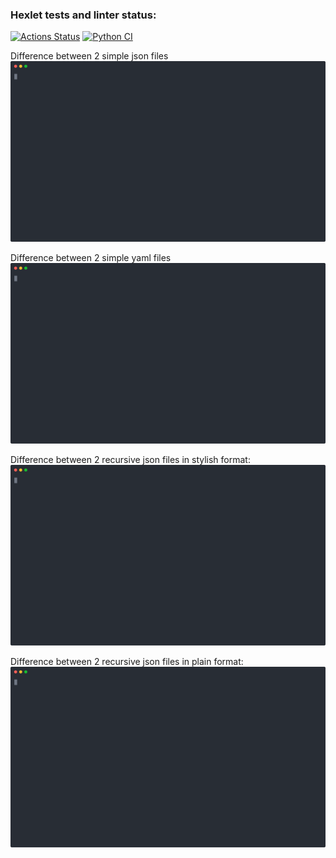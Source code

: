 ### Hexlet tests and linter status:
[![Actions Status](https://github.com/Oxana-Shu/python-project-50/actions/workflows/hexlet-check.yml/badge.svg)](https://github.com/Oxana-Shu/python-project-50/actions)
[![Python CI](https://github.com/Oxana-Shu/python-project-50/actions/workflows/own-check.yml/badge.svg)](https://github.com/Oxana-Shu/python-project-50/actions/workflows/own-check.yml)

Difference between 2 simple json files
<img src="https://github.com/Oxana-Shu/python-project-50/blob/main/images/simple_json.svg">

Difference between 2 simple yaml files
<img src="https://github.com/Oxana-Shu/python-project-50/blob/main/images/simple_yaml.svg">

Difference between 2 recursive json files in stylish format:
<img src="https://github.com/Oxana-Shu/python-project-50/blob/main/images/stylish.svg">

Difference between 2 recursive json files in plain format:
<img src="https://github.com/Oxana-Shu/python-project-50/blob/main/images/plain.svg">

